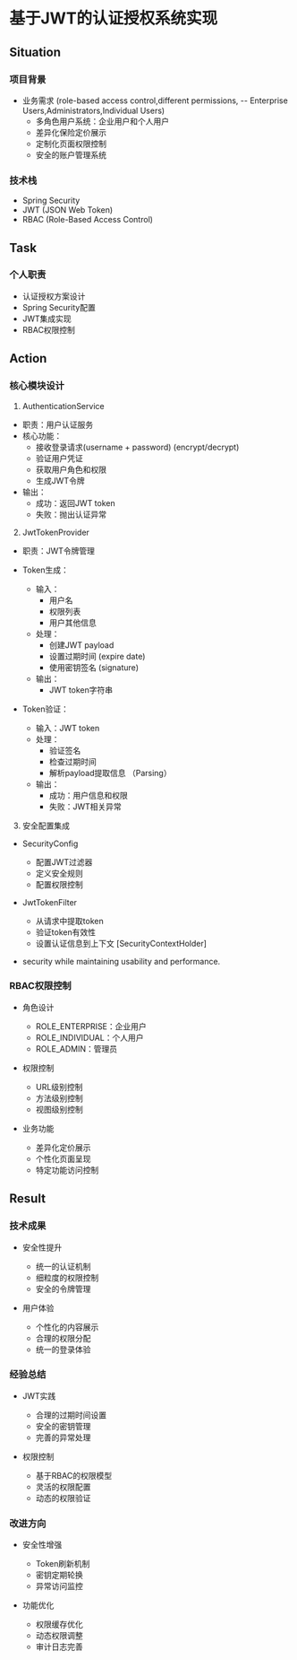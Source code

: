 # 基于JWT的认证授权系统实现

## Situation

### 项目背景
* 业务需求 (role-based access control,different permissions, -- Enterprise Users,Administrators,Individual Users)
  * 多角色用户系统：企业用户和个人用户
  * 差异化保险定价展示
  * 定制化页面权限控制
  * 安全的账户管理系统

### 技术栈
* Spring Security
* JWT (JSON Web Token)
* RBAC (Role-Based Access Control)

## Task

### 个人职责
* 认证授权方案设计 
* Spring Security配置
* JWT集成实现
* RBAC权限控制

## Action

### 核心模块设计

1. AuthenticationService
* 职责：用户认证服务
* 核心功能：
  * 接收登录请求(username + password) (encrypt/decrypt)
  * 验证用户凭证
  * 获取用户角色和权限
  * 生成JWT令牌
* 输出：
  * 成功：返回JWT token
  * 失败：抛出认证异常

2. JwtTokenProvider
* 职责：JWT令牌管理
* Token生成：
  * 输入：
    * 用户名
    * 权限列表
    * 用户其他信息 
  * 处理：
    * 创建JWT payload 
    * 设置过期时间 (expire date)
    * 使用密钥签名 (signature)
  * 输出：
    * JWT token字符串 

* Token验证：
  * 输入：JWT token
  * 处理：
    * 验证签名
    * 检查过期时间
    * 解析payload提取信息 （Parsing）
  * 输出：
    * 成功：用户信息和权限
    * 失败：JWT相关异常

3. 安全配置集成
* SecurityConfig
  * 配置JWT过滤器
  * 定义安全规则
  * 配置权限控制

* JwtTokenFilter
  * 从请求中提取token
  * 验证token有效性
  * 设置认证信息到上下文 [SecurityContextHolder]

* security while maintaining usability and performance.
### RBAC权限控制
* 角色设计
  * ROLE_ENTERPRISE：企业用户
  * ROLE_INDIVIDUAL：个人用户
  * ROLE_ADMIN：管理员

* 权限控制
  * URL级别控制
  * 方法级别控制
  * 视图级别控制

* 业务功能
  * 差异化定价展示
  * 个性化页面呈现
  * 特定功能访问控制

## Result

### 技术成果
* 安全性提升
  * 统一的认证机制
  * 细粒度的权限控制
  * 安全的令牌管理

* 用户体验
  * 个性化的内容展示
  * 合理的权限分配
  * 统一的登录体验

### 经验总结
* JWT实践
  * 合理的过期时间设置
  * 安全的密钥管理
  * 完善的异常处理

* 权限控制
  * 基于RBAC的权限模型
  * 灵活的权限配置
  * 动态的权限验证

### 改进方向
* 安全性增强
  * Token刷新机制
  * 密钥定期轮换
  * 异常访问监控

* 功能优化
  * 权限缓存优化
  * 动态权限调整
  * 审计日志完善